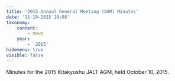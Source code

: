 ```yaml
---
title: '2015 Annual General Meeting (AGM) Minutes'
date: '11-10-2015 19:08'
taxonomy:
    content:
        - news
    year:
        - '2015'
hidemenu: true
visible: false
---
```


Minutes for the 2015 Kitakyushu JALT AGM, held October 10, 2015.
